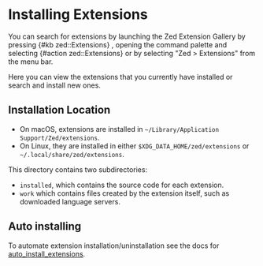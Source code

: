 # Installing Extensions

You can search for extensions by launching the Zed Extension Gallery by pressing {#kb zed::Extensions} , opening the command palette and selecting {#action zed::Extensions} or by selecting "Zed > Extensions" from the menu bar.

Here you can view the extensions that you currently have installed or search and install new ones.

## Installation Location

- On macOS, extensions are installed in `~/Library/Application Support/Zed/extensions`.
- On Linux, they are installed in either `$XDG_DATA_HOME/zed/extensions` or `~/.local/share/zed/extensions`.

This directory contains two subdirectories:

- `installed`, which contains the source code for each extension.
- `work` which contains files created by the extension itself, such as downloaded language servers.

## Auto installing

To automate extension installation/uninstallation see the docs for [auto_install_extensions](../configuring-zed.md#auto-install-extensions).

